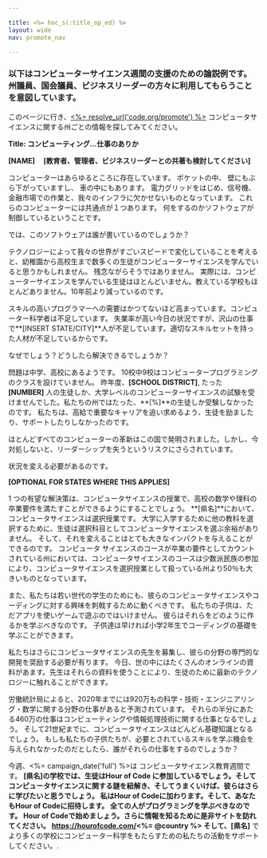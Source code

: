 ```yaml
---

title: <%= hoc_s(:title_op_ed) %>
layout: wide
nav: promote_nav

---
```



### 以下はコンピューターサイエンス週間の支援のための論説例です。州議員、国会議員、ビジネスリーダーの方々に利用してもらうことを意図しています。

  


このページに行き、[<%= resolve_url('code.org/promote') %>](<%= resolve_url('https://code.org/promote') %>) コンピュータサイエンスに関する州ごとの情報を探してみてください。 

**Title: コンピューティング…仕事のありか**

**[NAME]　 [教育者、管理者、ビジネスリーダーとの共著も検討してください]**

コンピューターはあらゆるところに存在しています。 ポケットの中、 壁にもぶら下がっていますし、 車の中にもあります。 電力グリッドをはじめ、信号機、金融市場での作業と、我々のインフラに欠かせないものとなっています。 これらのコンピューターには共通点が１つあります。 何をするのかソフトウェアが制御しているということです。

では、このソフトウェアは誰が書いているのでしょうか？

テクノロジーによって我々の世界がすごいスピードで変化していることを考えると、幼稚園から高校生まで数多くの生徒がコンピューターサイエンスを学んでいると思うかもしれません。 残念ながらそうではありません。 実際には、コンピューターサイエンスを学んでいる生徒はほとんどいません。教えている学校もほとんどありません。10年前より減っているのです。

スキルの高いプログラマーへの需要はかつてないほど高まっています。コンピューター科学者は不足しています。 失業率が高い今日の状況ですが、沢山の仕事で**[INSERT STATE/CITY]**人が不足しています。適切なスキルセットを持った人材が不足しているからです。

なぜでしょう？どうしたら解決できるでしょうか？

問題は中学、高校にあるようです。 10校中9校はコンピュータープログラミングのクラスを設けていません。 昨年度、**[SCHOOL DISTRICT]**, たった **[NUMBER]** 人の生徒しか、大学レベルのコンピューターサイエンスの試験を受けませんでした。私たちの州ではたった、**[%]**の生徒しか受験しなかったのです。 私たちは、高給で重要なキャリアを追い求めるよう、生徒を励ましたり、サポートしたりしなかったのです。

ほとんどすべてのコンピューターの革新はこの国で発明されました。しかし、今対処しないと、リーダーシップを失うというリスクにさらされています。

状況を変える必要があるのです。

**[OPTIONAL FOR STATES WHERE THIS APPLIES]**

1 つの有望な解決策は、コンピュータサイエンスの授業で、高校の数学や理科の卒業要件を満たすことができるようにすることでしょう。 **[県名]**において、コンピュータサイエンスは選択授業です。 大学に入学するために他の教科を選択するために、生徒は選択科目としてコンピュータサイエンスを選ぶ余裕がありません。 そして、それを変えることはとても大きなインパクトを与えることができるのです。 コンピュータ サイエンスのコースが卒業の要件としてカウントされている州においては、コンピュータサイエンスのコースは少数派民族の参加により、コンピュータサイエンスを選択授業として扱っている州より50％も大きいものとなっています。

また、私たちは若い世代の学生のためにも、彼らのコンピュータサイエンスやコーディングに対する興味を刺戟するために動くべきです。 私たちの子供は、ただアプリを使いゲームで遊ぶのではいけません。 彼らはそれらをどのように作るかを学ぶべきなのです。 子供達は早ければ小学2年生でコーディングの基礎を学ぶことができます。

私たちはさらにコンピュータサイエンスの先生を募集し、彼らの分野の専門的な開発を奨励する必要が有ります。 今日、世の中にはたくさんのオンラインの資料があます。先生はそれらの資料を使うことにより、生徒のために最新のテクノロジーに触れることができます。

労働統計局によると、2020年までには920万もの科学・技術・エンジニアリング・数学に関する分野の仕事があると予測されています。 それらの半分にあたる460万の仕事はコンピューティングや情報処理技術に関する仕事となるでしょう。 そして21世紀までに、コンピュータサイエンスはどんどん基礎知識となるでしょう。 もしも私たちの子供たちが、必要とされているスキルを学ぶ機会を与えられなかったのだとしたら、誰がそれらの仕事をするのでしょうか？

今週、<%= campaign_date('full') %>は コンピュータサイエンス教育週間です。 **[県名]**の学校では、生徒はHour of Code に参加しているでしょう。そしてコンピュータサイエンスに関する謎を紐解き、そしてうまくいけば、彼らはさらに学びたいと思うでしょう。 私はHour of Codeに加わります。そして、あなたもHour of Codeに招待します。 全ての人がプログラミングを学ぶべきなのです。 Hour of Codeで始めましょう。さらに情報を知るために是非サイトを訪れてください。 https://hourofcode.com/<%= @country %> そして、**[県名]** でより多くの学校にコンピューター科学をもたらすための私たちの活動をサポートしてください。.


